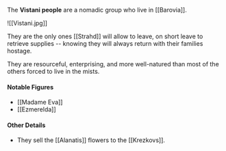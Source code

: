 The **Vistani people** are a nomadic group who live in [[Barovia]]. 

![[Vistani.jpg]]

They are the only ones [[Strahd]] will allow to leave, on short leave to retrieve supplies -- knowing they will always return with their families hostage.

They are resourceful, enterprising, and more well-natured than most of the others forced to live in the mists.

#### Notable Figures
- [[Madame Eva]]
- [[Ezmerelda]]

#### Other Details
- They sell the [[Alanatis]] flowers to the [[Krezkovs]].